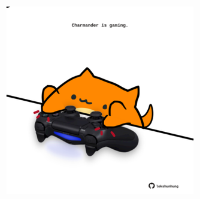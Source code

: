 <!-- built at 01/03/2023, 21:01:02 UTC -->
<p align="center">
  <img width="500" height="500" src="./ReadmeImage.svg">
</p>
